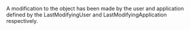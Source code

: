 A modification to the object has been made by the user and application defined by the LastModifyingUser and LastModifyingApplication respectively.